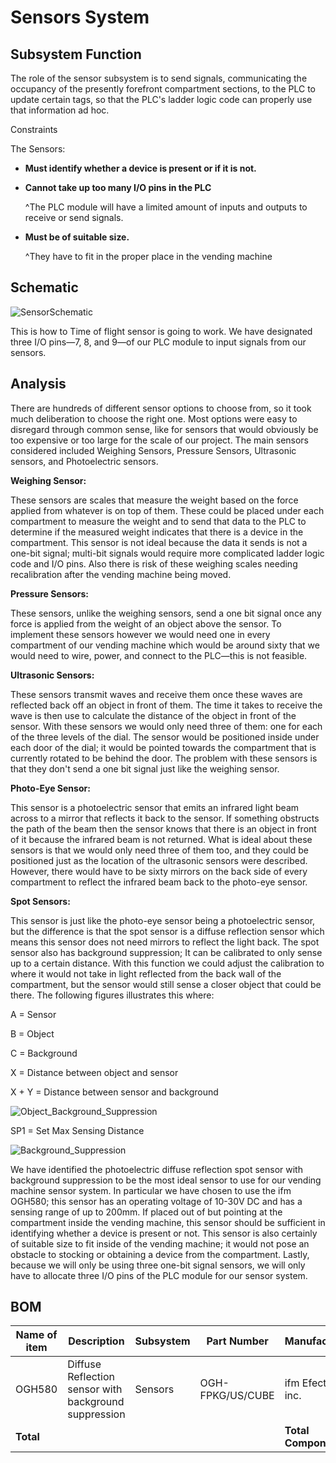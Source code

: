 # Sensors System

## Subsystem Function 

The role of the sensor subsystem is to send signals, communicating the occupancy of the presently forefront compartment sections, to the PLC to update certain tags, so that the PLC's ladder logic code can properly use that information ad hoc.  

 

Constraints 

 

The Sensors: 

* **Must identify whether a device is present or if it is not.**  

* **Cannot take up too many I/O pins in the PLC**   

    ^The PLC module will have a limited amount of inputs and outputs to receive or send signals.  

* **Must be of suitable size.**  
 
    ^They have to fit in the proper place in the vending machine 

 

## Schematic 
![SensorSchematic](https://user-images.githubusercontent.com/113734069/203670775-6f40ee67-78c1-44de-b468-94481cb20bdc.jpeg)

This is how to Time of flight sensor is going to work. We have designated three I/O pins—7, 8, and 9—of our PLC module to input signals from our sensors. 

 
## Analysis 

There are hundreds of different sensor options to choose from, so it took much deliberation to choose the right one. Most options were easy to disregard through common sense, like for sensors that would obviously be too expensive or too large for the scale of our project. The main sensors considered included Weighing Sensors, Pressure Sensors, Ultrasonic sensors, and Photoelectric sensors. 

 

**Weighing Sensor:**   

These sensors are scales that measure the weight based on the force applied from whatever is on top of them. These could be placed under each compartment to measure the weight and to send that data to the PLC to determine if the measured weight indicates that there is a device in the compartment. This sensor is not ideal because the data it sends is not a one-bit signal; multi-bit signals would require more complicated ladder logic code and I/O pins. Also there is risk of these weighing scales needing recalibration after the vending machine being moved. 

 

**Pressure Sensors:**   

These sensors, unlike the weighing sensors, send a one bit signal once any force is applied from the weight of an object above the sensor. To implement these sensors however we would need one in every compartment of our vending machine which would be around sixty that we would need to wire, power, and connect to the PLC—this is not feasible. 

 

**Ultrasonic Sensors:**   

These sensors transmit waves and receive them once these waves are reflected back off an object in front of them. The time it takes to receive the wave is then use to calculate the distance of the object in front of the sensor. With these sensors we would only need three of them: one for each of the three levels of the dial. The sensor would be positioned inside under each door of the dial; it would be pointed towards the compartment that is currently rotated to be behind the door. The problem with these sensors is that they don't send a one bit signal just like the weighing sensor. 

 

**Photo-Eye Sensor:**   

This sensor is a photoelectric sensor that emits an infrared light beam across to a mirror that reflects it back to the sensor. If something obstructs the path of the beam then the sensor knows that there is an object in front of it because the infrared beam is not returned. What is ideal about these sensors is that we would only need three of them too, and they could be positioned just as the location of the ultrasonic sensors were described. However, there would have to be sixty mirrors on the back side of every compartment to reflect the infrared beam back to the photo-eye sensor. 

 

**Spot Sensors:**   

This sensor is just like the photo-eye sensor being a photoelectric sensor, but the difference is that the spot sensor is a diffuse reflection sensor which means this sensor does not need mirrors to reflect the light back. The spot sensor also has background suppression; It can be calibrated to only sense up to a certain distance. With this function we could adjust the calibration to where it would not take in light reflected from the back wall of the compartment, but the sensor would still sense a closer object that could be there. The following figures illustrates this where: 

A = Sensor 

B = Object 

C = Background 

X = Distance between object and sensor 

X + Y = Distance between sensor and background 

 ![Object_Background_Suppression](https://user-images.githubusercontent.com/113734069/203670906-74718655-fcee-4934-bc84-a7e235f93afe.jpeg)

SP1 = Set Max Sensing Distance 

![Background_Suppression](https://user-images.githubusercontent.com/113734069/203670924-26edff27-894f-49f0-8af1-3afa87baff16.jpg)
 
We have identified the photoelectric diffuse reflection spot sensor with background suppression to be the most ideal sensor to use for our vending machine sensor system. In particular we have chosen to use the ifm OGH580; this sensor has an operating voltage of 10-30V DC and has a sensing range of up to 200mm. If placed out of but pointing at the compartment inside the vending machine, this sensor should be sufficient in identifying whether a device is present or not. This sensor is also certainly of suitable size to fit inside of the vending machine; it would not pose an obstacle to stocking or obtaining a device from the compartment. Lastly, because we will only be using three one-bit signal sensors, we will only have to allocate three I/O pins of the PLC module for our sensor system.  

 
## BOM 

| Name of item | Description | Subsystem | Part Number | Manufacturer | Quantity | Price | Total | 
|--------------|-------------|-----------|-------------|--------------|----------|-------|-------| 
| OGH580 | Diffuse Reflection sensor with background suppression | Sensors |OGH-FPKG/US/CUBE  | ifm Efector inc. | 3 | $87.12 | $261.36| 
| **Total** |  |  |  | **Total Components** | 3 | **Total Cost** | $261.36 | 
